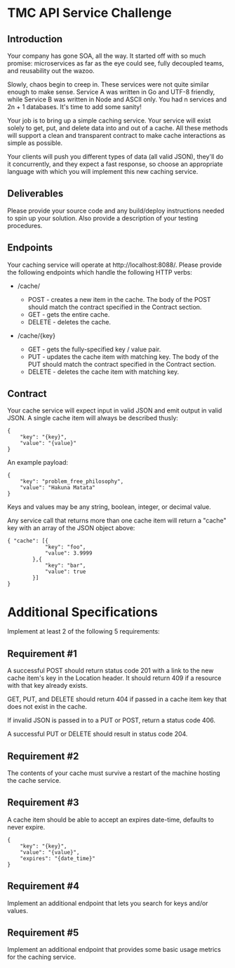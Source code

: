 TMC API Service Challenge
===

Introduction
--------------------
Your company has gone SOA, all the way. It started off with so much promise: microservices as far as the eye could see, fully decoupled teams, and reusability out the wazoo.

Slowly, chaos begin to creep in. These services were not quite similar enough to make sense. Service A was written in Go and UTF-8 friendly, while Service B was written in Node and ASCII only. You had n services and 2n + 1 databases. It's time to add some sanity!

Your job is to bring up a simple caching service. Your service will exist solely to get, put, and delete data into and out of a cache. All these methods will support a clean and transparent contract to make cache interactions as simple as possible.

Your clients will push you different types of data (all valid JSON), they'll do it concurrently, and they expect a fast response, so choose an appropriate language with which you will implement this new caching service.

Deliverables
--------------------
Please provide your source code and any build/deploy instructions needed to spin up your solution. Also provide a description of your testing procedures.

Endpoints
--------------------
Your caching service will operate at http://localhost:8088/. Please provide the following endpoints which handle the following HTTP verbs:
* /cache/
     * POST - creates a new item in the cache. The body of the POST should match the contract specified in the Contract section. 
     * GET - gets the entire cache.
     * DELETE - deletes the cache.

* /cache/{key}
     * GET - gets the fully-specified key / value pair.
     * PUT - updates the cache item with matching key. The body of the PUT should match the contract specified in the Contract section.
     * DELETE - deletes the cache item with matching key.

Contract
--------------------
Your cache service will expect input in valid JSON and emit output in valid JSON. A single cache item will always be described thusly:
```
{
    "key": "{key}",
    "value": "{value}"
}
```

An example payload:
```
{
    "key": "problem_free_philosophy",
    "value": "Hakuna Matata"
}
```

Keys and values may be any string, boolean, integer, or decimal value.

Any service call that returns more than one cache item will return a "cache" key with an array of the JSON object above:
```
{ "cache": [{
            "key": "foo",
            "value": 3.9999
        },{
            "key": "bar",
            "value": true
        }]
}
```

Additional Specifications
===
Implement at least 2 of the following 5 requirements:

Requirement #1
------------------
A successful POST should return status code 201 with a link to the new cache item's key in the Location header. It should return 409 if a resource with that key already exists.

GET, PUT, and DELETE should return 404 if passed in a cache item key that does not exist in the cache.

If invalid JSON is passed in to a PUT or POST, return a status code 406.

A successful PUT or DELETE should result in status code 204.

Requirement #2
------------------
The contents of your cache must survive a restart of the machine hosting the cache service.

Requirement #3
------------------
A cache item should be able to accept an expires date-time, defaults to never expire.
```
{
    "key": "{key}",
    "value": "{value}",
    "expires": "{date_time}"
}
```

Requirement #4
------------------
Implement an additional endpoint that lets you search for keys and/or values.

Requirement #5
------------------
Implement an additional endpoint that provides some basic usage metrics for the caching service.